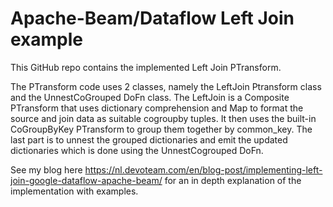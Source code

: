 # Apache-Beam/Dataflow Left Join example
This GitHub repo contains the implemented Left Join PTransform.

The PTransform code uses 2 classes, namely the LeftJoin Ptransform class and the UnnestCoGrouped DoFn class. The LeftJoin is a Composite PTransform that uses dictionary comprehension and Map to format the source and join data as suitable cogroupby tuples. It then uses the built-in CoGroupByKey PTransform to group them together by common_key. The last part is to unnest the grouped dictionaries and emit the updated dictionaries which is done using the UnnestCogrouped DoFn.

See my blog here https://nl.devoteam.com/en/blog-post/implementing-left-join-google-dataflow-apache-beam/ for an in depth explanation of the implementation with examples.